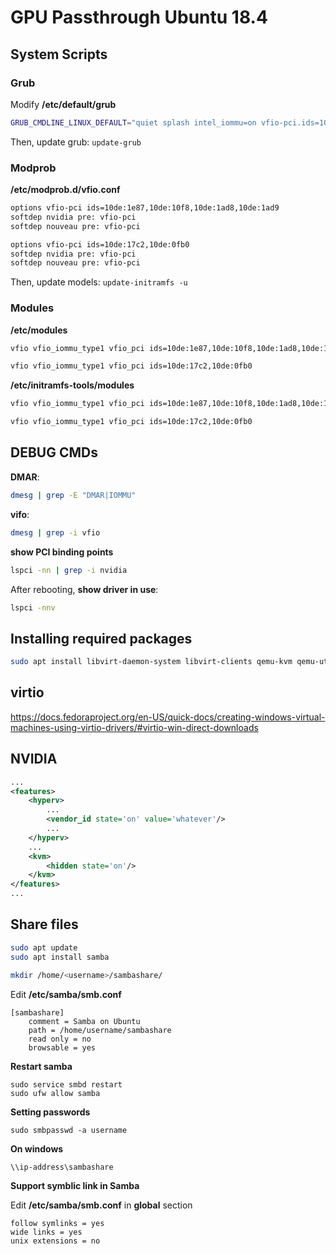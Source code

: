 # GPU Passthrough Ubuntu 18.4

## System Scripts

### Grub
Modify **/etc/default/grub** 

``` Bash
GRUB_CMDLINE_LINUX_DEFAULT="quiet splash intel_iommu=on vfio-pci.ids=10de:1e87,10de:10f8,10de:1ad8,10de:1ad9"
```
Then, update grub:  ``update-grub``

### Modprob
**/etc/modprob.d/vfio.conf**
``` Bash
options vfio-pci ids=10de:1e87,10de:10f8,10de:1ad8,10de:1ad9 
softdep nvidia pre: vfio-pci 
softdep nouveau pre: vfio-pci
```

``` Bash
options vfio-pci ids=10de:17c2,10de:0fb0
softdep nvidia pre: vfio-pci 
softdep nouveau pre: vfio-pci
```

Then, update models:  ``update-initramfs -u``

### Modules
**/etc/modules**
``` Bash
vfio vfio_iommu_type1 vfio_pci ids=10de:1e87,10de:10f8,10de:1ad8,10de:1ad9 
```

``` Bash
vfio vfio_iommu_type1 vfio_pci ids=10de:17c2,10de:0fb0
```

**/etc/initramfs-tools/modules**
``` Bash
vfio vfio_iommu_type1 vfio_pci ids=10de:1e87,10de:10f8,10de:1ad8,10de:1ad9 
```

``` Bash
vfio vfio_iommu_type1 vfio_pci ids=10de:17c2,10de:0fb0
```

## DEBUG CMDs
**DMAR**: 
```Bash
dmesg | grep -E "DMAR|IOMMU" 
```

**vifo**:
```Bash
dmesg | grep -i vfio
```
**show PCI binding points**
```Bash
lspci -nn | grep -i nvidia 
```

After rebooting, **show driver in use**: 
```Bash
lspci -nnv
``` 

## Installing required packages

``` Bash
sudo apt install libvirt-daemon-system libvirt-clients qemu-kvm qemu-utils virt-manager ovmf
```

## virtio
https://docs.fedoraproject.org/en-US/quick-docs/creating-windows-virtual-machines-using-virtio-drivers/#virtio-win-direct-downloads 


## NVIDIA

```xml
...
<features>
	<hyperv>
		...
		<vendor_id state='on' value='whatever'/>
		...
	</hyperv>
	...
	<kvm>
	    <hidden state='on'/>
	</kvm>
</features>
...

```


## Share files
```Bash
sudo apt update
sudo apt install samba

mkdir /home/<username>/sambashare/

```

Edit **/etc/samba/smb.conf**
```
[sambashare]
    comment = Samba on Ubuntu
    path = /home/username/sambashare
    read only = no
    browsable = yes
```

**Restart samba**
```
sudo service smbd restart
sudo ufw allow samba
```

**Setting passwords**
```
sudo smbpasswd -a username	
```

**On windows**
```
\\ip-address\sambashare
```

**Support symblic link in Samba**

Edit **/etc/samba/smb.conf** in **global** section
```
follow symlinks = yes
wide links = yes
unix extensions = no
```